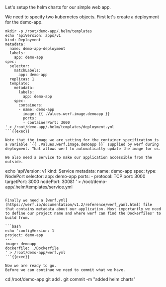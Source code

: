 Let's setup the helm charts for our simple web app.

We need to specify two kubernetes objects.
First let's create a deployment for the demo-app.

```
mkdir -p /root/demo-app/.helm/templates
echo 'apiVersion: apps/v1
kind: Deployment
metadata:
  name: demo-app-deployment
  labels:
    app: demo-app
spec:
  selector:
    matchLabels:
      app: demo-app
  replicas: 1
  template:
    metadata:
      labels:
        app: demo-app
    spec:
      containers:
      - name: demo-app
        image: {{ .Values.werf.image.demoapp }}
        ports:
        - containerPort: 3000
' > /root/demo-app/.helm/templates/deployment.yml
```{{exec}}

Note that the image we are setting for the container specification is a variable `{{ .Values.werf.image.demoapp }}` supplied by werf during deployment. That allows werf to automatically update the image for us.

We also need a Service to make our application accessible from the outside.
```
echo 'apiVersion: v1
kind: Service
metadata:
  name: demo-app
spec:
  type: NodePort
  selector:
    app: demo-app
  ports:
    - protocol: TCP
      port: 3000
      targetPort: 3000
      nodePort: 30081
' > /root/demo-app/.helm/templates/service.yml
```{{exec}}

Finally we need a [werf.yml](https://werf.io/documentation/v1.2/reference/werf_yaml.html) file that contains metadata about our application. Most importantly we need to define our project name and where werf can find the Dockerfiles' to build from.

```bash
echo 'configVersion: 1
project: demo-app
---
image: demoapp
dockerfile: ./Dockerfile
' > /root/demo-app/werf.yml
```{{exec}}

Now we are ready to go.
Before we can continue we need to commit what we have.

```
cd /root/demo-app
git add .
git commit -m "added helm charts"
```{{exec}}